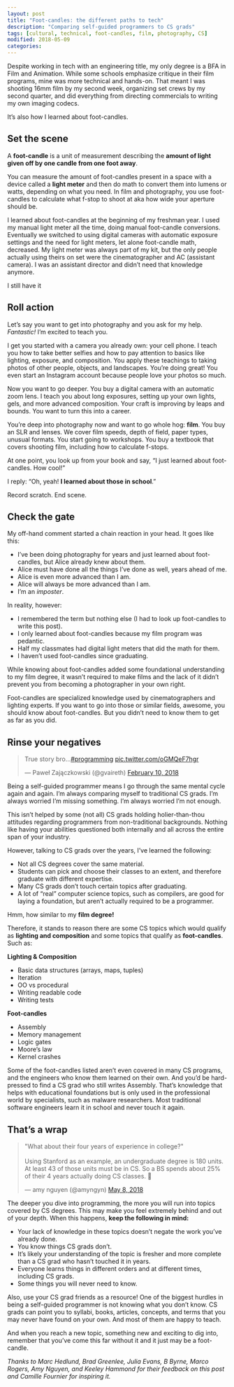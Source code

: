 ```yaml
---
layout: post
title: "Foot-candles: the different paths to tech"
description: "Comparing self-guided programmers to CS grads"
tags: [cultural, technical, foot-candles, film, photography, CS]
modified: 2018-05-09
categories: 
---
```


Despite working in tech with an engineering title, my only degree is a BFA in Film and Animation. While some schools emphasize critique in their film programs, mine was more technical and hands-on. That meant I was shooting 16mm film by my second week, organizing set crews by my second quarter, and did everything from directing commercials to writing my own imaging codecs.

It’s also how I learned about foot-candles.

<!-- more -->

## Set the scene

A **foot-candle** is a unit of measurement describing the **amount of light given off by one candle from one foot away**.

You can measure the amount of foot-candles present in a space with a device called a **light meter** and then do math to convert them into lumens or watts, depending on what you need. In film and photography, you use foot-candles to calculate what f-stop to shoot at aka how wide your aperture should be.

I learned about foot-candles at the beginning of my freshman year. I used my manual light meter all the time, doing manual foot-candle conversions. Eventually we switched to using digital cameras with automatic exposure settings and the need for light meters, let alone foot-candle math, decreased. My light meter was always part of my kit, but the only people actually using theirs on set were the cinematographer and AC (assistant camera). I was an assistant director and didn’t need that knowledge anymore.

<img src="/images/lightmeter.JPG" alt="">
<figcaption>I still have it</figcaption>


## Roll action

Let’s say you want to get into photography and you ask for my help. *Fantastic!* I’m excited to teach you.

I get you started with a camera you already own: your cell phone. I teach you how to take better selfies and how to pay attention to basics like lighting, exposure, and composition. You apply these teachings to taking photos of other people, objects, and landscapes. You’re doing great! You even start an Instagram account because people love your photos so much.

Now you want to go deeper. You buy a digital camera with an automatic zoom lens. I teach you about long exposures, setting up your own lights, gels, and more advanced composition. Your craft is improving by leaps and bounds. You want to turn this into a career.

You’re deep into photography now and want to go whole hog: **film**. You buy an SLR and lenses. We cover film speeds, depth of field, paper types, unusual formats. You start going to workshops. You buy a textbook that covers shooting film, including how to calculate f-stops.

At one point, you look up from your book and say, “I just learned about foot-candles. How cool!”

I reply: “Oh, yeah! **I learned about those in school**.”

Record scratch. End scene.

## Check the gate

My off-hand comment started a chain reaction in your head. It goes like this:

* I’ve been doing photography for years and just learned about foot-candles, but Alice already knew about them.
* Alice must have done all the things I’ve done as well, years ahead of me.
* Alice is even more advanced than I am.
* Alice will always be more advanced than I am.
* I’m an *imposter*.

In reality, however:

* I remembered the term but nothing else (I had to look up foot-candles to write this post).
* I only learned about foot-candles because my film program was pedantic.
* Half my classmates had digital light meters that did the math for them.
* I haven’t used foot-candles since graduating.

While knowing about foot-candles added some foundational understanding to my film degree, it wasn’t required to make films and the lack of it didn’t prevent you from becoming a photographer in your own right.

Foot-candles are specialized knowledge used by cinematographers and lighting experts. If you want to go into those or similar fields, awesome, you should know about foot-candles. But you didn’t need to know them to get as far as you did.

## Rinse your negatives

<blockquote class="twitter-tweet" data-lang="en"><p lang="en" dir="ltr">True story bro...<a href="https://twitter.com/hashtag/programming?src=hash&amp;ref_src=twsrc%5Etfw">#programming</a> <a href="https://t.co/oGMQeF7hgr">pic.twitter.com/oGMQeF7hgr</a></p>&mdash; Paweł Zajączkowski (@gvaireth) <a href="https://twitter.com/gvaireth/status/962245805016010752?ref_src=twsrc%5Etfw">February 10, 2018</a></blockquote>
<script async src="https://platform.twitter.com/widgets.js" charset="utf-8"></script>

Being a self-guided programmer means I go through the same mental cycle again and again. I’m always comparing myself to traditional CS grads. I’m always worried I’m missing something. I’m always worried I’m not enough.

This isn’t helped by some (not all) CS grads holding holier-than-thou attitudes regarding programmers from non-traditional backgrounds. Nothing like having your abilities questioned both internally and all across the entire span of your industry.

However, talking to CS grads over the years, I’ve learned the following:

* Not all CS degrees cover the same material.
* Students can pick and choose their classes to an extent, and therefore graduate with different expertise.
* Many CS grads don’t touch certain topics after graduating.
* A lot of “real” computer science topics, such as compilers, are good for laying a foundation, but aren’t actually required to be a programmer.

Hmm, how similar to my **film degree!**

Therefore, it stands to reason there are some CS topics which would qualify as **lighting and composition** and some topics that qualify as **foot-candles**. Such as:

**Lighting & Composition**
* Basic data structures (arrays, maps, tuples)
* Iteration
* OO vs procedural
* Writing readable code
* Writing tests

**Foot-candles**
* Assembly
* Memory management
* Logic gates
* Moore’s law
* Kernel crashes

Some of the foot-candles listed aren’t even covered in many CS programs, and the engineers who know them learned on their own. And you’d be hard-pressed to find a CS grad who still writes Assembly. That’s knowledge that helps with educational foundations but is only used in the professional world by specialists, such as malware researchers. Most traditional software engineers learn it in school and never touch it again.

## That’s a wrap

<blockquote class="twitter-tweet" data-conversation="none" data-lang="en"><p lang="en" dir="ltr">&quot;What about their four years of experience in college?&quot;<br><br>Using Stanford as an example, an undergraduate degree is 180 units. At least 43 of those units must be in CS. So a BS spends about 25% of their 4 years actually doing CS classes. 🤔</p>&mdash; amy nguyen (@amyngyn) <a href="https://twitter.com/amyngyn/status/993702018496610306?ref_src=twsrc%5Etfw">May 8, 2018</a></blockquote>
<script async src="https://platform.twitter.com/widgets.js" charset="utf-8"></script>

The deeper you dive into programming, the more you will run into topics covered by CS degrees. This may make you feel extremely behind and out of your depth. When this happens, **keep the following in mind:**

* Your lack of knowledge in these topics doesn’t negate the work you’ve already done.
* You know things CS grads don’t.
* It’s likely your understanding of the topic is fresher and more complete than a CS grad who hasn’t touched it in years.
* Everyone learns things in different orders and at different times, including CS grads.
* Some things you will never need to know.

Also, use your CS grad friends as a resource! One of the biggest hurdles in being a self-guided programmer is not knowing what you don’t know. CS grads can point you to syllabi, books, articles, concepts, and terms that you may never have found on your own. And most of them are happy to teach.

And when you reach a new topic, something new and exciting to dig into, remember that you’ve come this far without it and it just may be a foot-candle.

*Thanks to Marc Hedlund, Brad Greenlee, Julia Evans, B Byrne, Marco Rogers, Amy Nguyen, and Keeley Hammond for their feedback on this post and Camille Fournier for inspiring it.*


